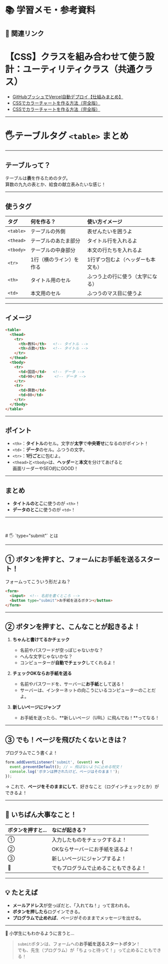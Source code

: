 # 📚 学習メモ・参考資料

## 🔗 関連リンク
# 【CSS】クラスを組み合わせて使う設計：ユーティリティクラス（共通クラス）
- [GitHubプッシュでVercel自動デプロイ【仕組みまとめ】](../../../memo/memo_study.md#githubプッシュでvercel自動デプロイ仕組みまとめ2025-6-1)
- [CSSでカラーチャートを作る方法（完全版）](../../../memo/memo_study.md#CSSでカラーチャートを作る方法（完全版）)
- [CSSでカラーチャートを作る方法（完全版）](../../../memo/memo_study.md#【CSS】クラスを組み合わせて使う設計：ユーティリティクラス（共通クラス）)

---

# 🖐️テーブルタグ `<table>` まとめ

---

## テーブルって？

テーブルは**表**を作るためのタグ。  
算数の九九の表とか、給食の献立表みたいな感じ！

---
## 使うタグ

| タグ       | 何を作る？           | 使い方イメージ                   |
|:-----------|:--------------------|:---------------------------------|
| `<table>`  | テーブルの外側         | 表ぜんたいを囲うよ                |
| `<thead>`  | テーブルのあたま部分   | タイトル行を入れるよ             |
| `<tbody>`  | テーブルの中身部分     | 本文の行たちを入れるよ           |
| `<tr>`     | 1行（横のライン）を作る | 1行ずつ包むよ（ヘッダーも本文も） |
| `<th>`     | タイトル用のセル       | ふつう上の行に使う（太字になる）   |
| `<td>`     | 本文用のセル           | ふつうのマス目に使うよ           |

---

## イメージ

```html
<table>
  <thead>
    <tr>
      <th>教科</th>   <!-- タイトル -->
      <th>点数</th>   <!-- タイトル -->
    </tr>
  </thead>
  <tbody>
    <tr>
      <td>国語</td>   <!-- データ -->
      <td>90</td>     <!-- データ -->
    </tr>
    <tr>
      <td>算数</td>
      <td>80</td>
    </tr>
  </tbody>
</table>
```

---

## ポイント

- `<th>`：**タイトル**のセル。文字が**太字**で**中央寄せ**になるのがポイント！
- `<td>`：**データ**のセル。ふつうの文字。
- `<tr>`：**1行ごと**に包むよ。
- `<thead>`と`<tbody>`は、**ヘッダー**と**本文**を分けてあげると  
  画面リーダーやSEO的にGOOD！

---

## まとめ

- **タイトルのとこ**に使うのが `<th>`！
- **データのとこ**に使うのが `<td>`！

---


<br>
<br>
# 🖐️ `type="submit"` とは

---

## ① ボタンを押すと、フォームに**お手紙**を送るスタート！

フォームってこういう形だよね？

```html
<form>
  <input>  <!-- 名前を書くところ -->
  <button type="submit">お手紙を送るボタン</button>
</form>
```

---

## ② ボタンを押すと、こんなことが起きるよ！

1. **ちゃんと書けてるかチェック**
   - 名前やパスワードが空っぽじゃないかな？
   - へんな文字じゃないかな？
   - コンピューターが**自動でチェック**してくれるよ！

2. **チェックOKならお手紙を送る**
   - 名前やパスワードを、サーバーに**お手紙**として送る！
   - サーバーは、インターネットの向こうにいるコンピューターのことだよ。

3. **新しいページにジャンプ**
   - お手紙を送ったら、**新しいページ（URL）に飛んでね！**ってなる！

---

## ③ でも！ページを飛びたくないときは？

プログラムでこう書くよ！

```javascript
form.addEventListener('submit', (event) => {
  event.preventDefault(); // ← 飛ばないように止める呪文！
  console.log('ボタンは押されたけど、ページはそのまま！');
});
```

→ これで、**ページをそのままにして**、好きなこと（ログインチェックとか）ができるよ！

---

## 🎯 いちばん大事なこと！

| ボタンを押すと...             | なにが起きる？                      |
|:------------------------------|:------------------------------------|
| ①                             | 入力したものをチェックするよ！       |
| ②                             | OKならサーバーにお手紙を送るよ！     |
| ③                             | 新しいページにジャンプするよ！       |
| 🚫                            | でもプログラムで止めることもできるよ！ |

---

## 💡 たとえば

- **メールアドレス**が空っぽだと、「入れてね！」って言われる。
- **ボタンを押したら**ログインできる。
- **プログラムで止めれば**、ページがそのままでメッセージを出せる。

---

📝 小学生にもわかるように言うと…

> `submit`ボタンは、フォームへの**お手紙を送るスタートボタン**！  
> でも、先生（プログラム）が「ちょっと待って！」って止めることもできる！
